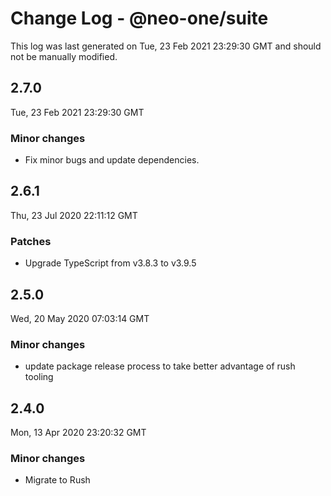 # Change Log - @neo-one/suite

This log was last generated on Tue, 23 Feb 2021 23:29:30 GMT and should not be manually modified.

## 2.7.0
Tue, 23 Feb 2021 23:29:30 GMT

### Minor changes

- Fix minor bugs and update dependencies.

## 2.6.1
Thu, 23 Jul 2020 22:11:12 GMT

### Patches

- Upgrade TypeScript from v3.8.3 to v3.9.5

## 2.5.0
Wed, 20 May 2020 07:03:14 GMT

### Minor changes

- update package release process to take better advantage of rush tooling

## 2.4.0
Mon, 13 Apr 2020 23:20:32 GMT

### Minor changes

- Migrate to Rush

